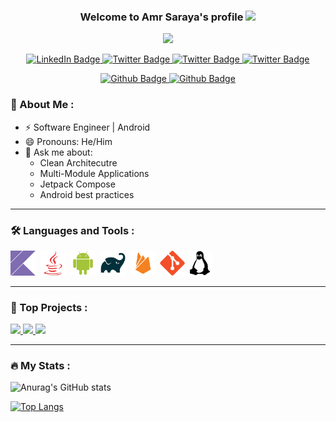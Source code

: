 <h3 align="center">
  Welcome to Amr Saraya's profile
  <img src="https://media.giphy.com/media/hvRJCLFzcasrR4ia7z/giphy.gif" width="28"/>
</h3>


<p id="header" align="center">
  <img src="https://media.giphy.com/media/p4NLw3I4U0idi/giphy.gif" width="200"/>
</p>

<p id="badges" align="center">
  <a href="https://linkedin.com/in/amrmsaraya">
    <img src="https://img.shields.io/badge/LinkedIn-black?style=for-the-badge&logo=linkedin&logoColor=blue" alt="LinkedIn Badge"/>
  </a>
  <a href="https://twitter.com/amrmsaraya">
    <img src="https://img.shields.io/badge/Twitter-black?style=for-the-badge&logo=twitter&logoColor=blue" alt="Twitter Badge"/>
  </a>
  
  <a href="https://github.com/amrmsaraya">
    <img src="https://img.shields.io/badge/Github-black?style=for-the-badge&logo=github&logoColor=white" alt="Twitter Badge"/>
  </a>
  
  <a href="mailto:amrmsaraya@gmail.com">
    <img src="https://img.shields.io/badge/Gmail-black?style=for-the-badge&logo=gmail&logoColor=red" alt="Twitter Badge"/>
  </a>
</p>

<p id="badges" align="center">
  <a href="https://github.com/amrmsaraya">
    <img src="https://img.shields.io/github/stars/amrmsaraya?style=social" alt="Github Badge"/>
  </a>
  <a href="https://github.com/amrmsaraya">
    <img src="https://img.shields.io/github/followers/amrmsaraya?style=social" alt="Github Badge"/>
  </a>
</p>

### 🤵 About Me :

- ⚡ Software Engineer | Android
- 😄 Pronouns: He/Him
- 💬 Ask me about:
  - Clean Architecutre
  - Multi-Module Applications
  - Jetpack Compose
  - Android best practices

---

### 🛠️ Languages and Tools :

<div>
  <img src="https://github.com/devicons/devicon/blob/master/icons/kotlin/kotlin-plain.svg" title="Kotlin" alt="Kotlin" width="40" height="40"/>&nbsp;
  <img src="https://github.com/devicons/devicon/blob/master/icons/java/java-plain.svg" title="Java" alt="Java" width="40" height="40"/>&nbsp;
  <img src="https://github.com/devicons/devicon/blob/master/icons/android/android-plain.svg" title="Android" alt="Android" width="40" height="40"/>&nbsp;
  <img src="https://github.com/devicons/devicon/blob/master/icons/gradle/gradle-plain.svg" title="Gradle" alt="Gradle" width="40" height="40"/>&nbsp;
  <img src="https://github.com/devicons/devicon/blob/master/icons/firebase/firebase-plain.svg" title="Firebase" alt="Firebase" width="40" height="40"/>&nbsp;
  <img src="https://github.com/devicons/devicon/blob/master/icons/git/git-plain.svg" title="Git" **alt="Git" width="40" height="40"/>
  <img src="https://github.com/devicons/devicon/blob/master/icons/linux/linux-plain.svg" title="Linux" **alt="Linux" width="40" height="40"/>
</div>

---

### 🔨 Top Projects :

<div>
  <a href="https://github.com/amrmsaraya/clock">
    <img src="https://github-readme-stats.vercel.app/api/pin/?username=amrmsaraya&repo=clock&theme=dracula&hide_border=true"/>
  </a>
  <a href="https://github.com/amrmsaraya/weather">
    <img src="https://github-readme-stats.vercel.app/api/pin/?username=amrmsaraya&repo=weather&theme=dracula&hide_border=true" />
  </a>
  <a href="https://github.com/amrmsaraya/timer">
    <img src="https://github-readme-stats.vercel.app/api/pin/?username=amrmsaraya&repo=timer&theme=dracula&hide_border=true" />
  </a>
</div>

---

### 🔥 My Stats :
![Anurag's GitHub stats](https://github-readme-stats.vercel.app/api?username=amrmsaraya&show_icons=true&theme=dracula&hide_border=true&include_all_commits=true&border_radius=10)

[![Top Langs](https://github-readme-stats.vercel.app/api/top-langs/?username=amrmsaraya&layout=compact&theme=dracula&hide_border=true&border_radius=10)](https://github.com/anuraghazra/github-readme-stats)
